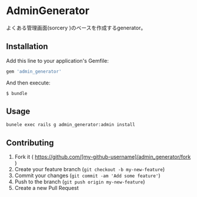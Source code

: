 # AdminGenerator

よくある管理画面(sorcery )のベースを作成するgenerator。

## Installation

Add this line to your application's Gemfile:

```ruby
gem 'admin_generator'
```

And then execute:

    $ bundle

## Usage
```shell
bunele exec rails g admin_generator:admin install
```

## Contributing

1. Fork it ( https://github.com/[my-github-username]/admin_generator/fork )
2. Create your feature branch (`git checkout -b my-new-feature`)
3. Commit your changes (`git commit -am 'Add some feature'`)
4. Push to the branch (`git push origin my-new-feature`)
5. Create a new Pull Request
